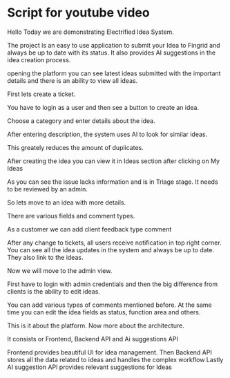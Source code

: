 # Script for youtube video


Hello Today we are demonstrating Electrified Idea System.

The project is an easy to use application to submit your Idea to Fingrid and 
always be up to date with its status.
It also provides AI suggestions in the idea creation process.

opening the platform you can see latest ideas submitted
with the important details and there is an ability to view all ideas.

First lets create a ticket.

You have to login as a user and then see a button to create an idea.

Choose a category and enter details about the idea.

After entering description, the system uses AI to look for similar ideas.

This greately reduces the amount of duplicates.

After creating the idea you can view it in Ideas section after clicking on My Ideas

As you can see the issue lacks information and is in Triage stage. It needs to be reviewed by an admin.

So lets move to an idea with more details.

There are various fields and comment types.

As a customer we can add client feedback type comment

After any change to tickets, all users receive notification in top right corner.
You can see all the idea updates in the system and always be up to date.
They also link to the ideas.

Now we will move to the admin view. 

First have to login with admin credentials and then the big difference from clients is the
ability to edit ideas.

You can add various types of comments mentioned before.
At the same time you can edit the idea fields as status, function area and others.

This is it about the platform. Now more about the architecture.

It consists or Frontend, Backend API and Ai suggestions API

Frontend provides beautiful UI for idea management.
Then Backend API stores all the data related to ideas and handles the complex workflow
Lastly AI suggestion API provides relevant suggestions for Ideas